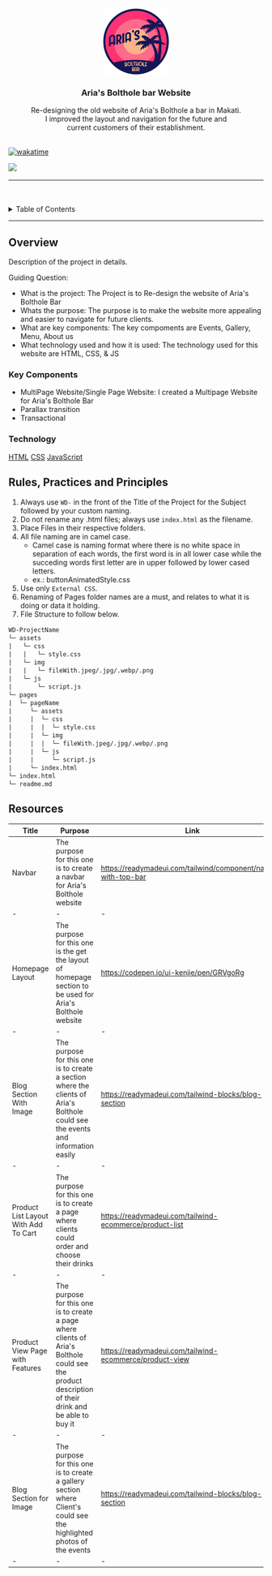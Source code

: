 <a name="readme-top">

<br/>

<br />
<div align="center">
  <a href="">
  <!-- TODO: If you want to add logo or banner you can add it here -->
    <img src="./assets/img/logo.png" alt="" width="130" height="130">
  </a>
<!-- TODO: Change Title to the name of the title of your Project -->
  <h3 align="center">Aria's Bolthole bar Website</h3>
</div>
<!-- TODO: Make a short description -->
<div align="center">
 Re-designing the old website of Aria's Bolthole a bar in Makati. <br> I improved the layout and navigation for the future and <br> current customers of their establishment.
</div>

<br />

[![wakatime](https://wakatime.com/badge/user/f3f2e7d6-375b-48da-ad04-bdf4fc126c9d/project/be14dc6f-2eca-4815-95eb-49cdf46899b3.svg)](https://wakatime.com/badge/user/f3f2e7d6-375b-48da-ad04-bdf4fc126c9d/project/be14dc6f-2eca-4815-95eb-49cdf46899b3)


<!-- TODO: Change the zyx-0314 into your github username  -->
<!-- TODO: Change the WD-Template-Project into the same name of your folder -->
![](https://visit-counter.vercel.app/counter.png?page=zyx-0314/WD-Template-Project)

---

<br />
<br />

<!-- TODO: If you want to add more layers for your readme -->
<details>
  <summary>Table of Contents</summary>
  <ol>
    <li>
      <a href="#Home">Home</a>
      <ol>
       <li>
      <a href="#Events">Events</a>
      <ol>
       <li>
      <a href="#Gallery">Gallery</a>
      <ol>
       <li>
      <a href="#Aboutus">Aboutus</a>
      <ol>
       <li>
      <a href="#Menu">Menu</a>
      <ol>
        <li>
          <a href="#Cuervo">Cuervo</a>
        </li>
        <li>
          <a href="#Bacardi">Bacardi</a>
        </li>
        <li>
          <a href="#Jaigermeister">Jaigermeister</a>
        </li>
      </ol>
    </li>
  </ol>
</details>

---

## Overview

<!-- TODO: To be changed -->
<!-- The following are just sample -->
Description of the project in details.

Guiding Question:
- What is the project: The Project is to Re-design the website of Aria's Bolthole Bar
- Whats the purpose: The purpose is to make the website more appealing and easier to navigate for future clients.
- What are key components: The key compoments are Events, Gallery, Menu, About us
- What technology used and how it is used: The technology used for this website are HTML, CSS, & JS 

### Key Components
<!-- TODO: List of Key Components -->
<!-- The following are just sample -->
- MultiPage Website/Single Page Website: I created a Multipage Website for Aria's Bolthole Bar
- Parallax transition
- Transactional

### Technology
<!-- TODO: List of Technology Used -->
[HTML](https://img.shields.io/badge/HTML-E34F26?style=for-the-badge&logo=html5&logoColor=white)
[CSS](https://img.shields.io/badge/CSS-1572B6?style=for-the-badge&logo=css3&logoColor=white)
[JavaScript](https://img.shields.io/badge/JavaScript-F7DF1E?style=for-the-badge&logo=javascript&logoColor=white)

## Rules, Practices and Principles
1. Always use `WD-` in the front of the Title of the Project for the Subject followed by your custom naming.
2. Do not rename any .html files; always use `index.html` as the filename.
3. Place Files in their respective folders.
4. All file naming are in camel case.
   - Camel case is naming format where there is no white space in separation of each words, the first word is in all lower case while the succeding words first letter are in upper followed by lower cased letters.
   - ex.: buttonAnimatedStyle.css
5. Use only `External CSS`.
6. Renaming of Pages folder names are a must, and relates to what it is doing or data it holding.
7. File Structure to follow below.

```
WD-ProjectName
└─ assets
|   └─ css
|   |   └─ style.css
|   └─ img
|   |   └─ fileWith.jpeg/.jpg/.webp/.png
|   └─ js
|       └─ script.js
└─ pages
|  └─ pageName
|     └─ assets
|     |  └─ css
|     |  |  └─ style.css
|     |  └─ img
|     |  |  └─ fileWith.jpeg/.jpg/.webp/.png
|     |  └─ js
|     |     └─ script.js
|     └─ index.html
└─ index.html
└─ readme.md
```

## Resources

<!-- TODO: Add References -->
| Title | Purpose | Link |
|-|-|-|
| Navbar | The purpose for this one is to create a navbar for Aria's Bolthole website |https://readymadeui.com/tailwind/component/navbar-with-top-bar |
|-|-|-|
| Homepage Layout | The purpose for this one is the get the layout of homepage section to be used for Aria's Bolthole website| https://codepen.io/ui-kenjie/pen/GRVgoRg |
|-|-|-|
| Blog Section With Image | The purpose for this one is to create a section where the clients of Aria's Bolthole could see the events and information easily | https://readymadeui.com/tailwind-blocks/blog-section |
|-|-|-|
| Product List Layout With Add To Cart | The purpose for this one is to create a page where clients could order and choose their drinks | https://readymadeui.com/tailwind-ecommerce/product-list
|-|-|-|
| Product View Page with Features | The purpose for this one is to create a page where clients of Aria's Bolthole could see the product description of their drink and be able to buy it | https://readymadeui.com/tailwind-ecommerce/product-view |
|-|-|-|
| Blog Section for Image | The purpose for this one is to create a gallery section where Client's could see the highlighted photos of the events | https://readymadeui.com/tailwind-blocks/blog-section |
|-|-|-|